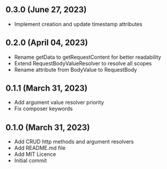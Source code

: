 ## 0.3.0 (June 27, 2023)
  - Implement creation and update timestamp attributes

## 0.2.0 (April 04, 2023)
  - Rename getData to getRequestContent for better readability
  - Extend RequestBodyValueResolver to resolve all scopes
  - Rename attribute from BodyValue to RequestBody

## 0.1.1 (March 31, 2023)
  - Add argument value resolver priority
  - Fix composer keywords

## 0.1.0 (March 31, 2023)
  - Add CRUD http methods and argument resolvers
  - Add README.md file
  - Add MIT Licence
  - Initial commit

